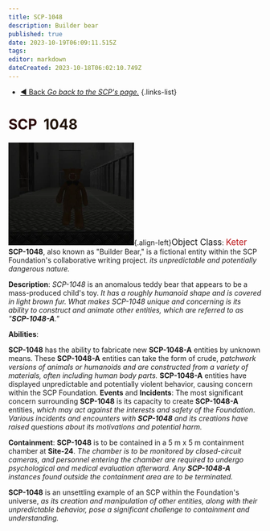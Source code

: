 ```yaml
---
title: SCP-1048
description: Builder bear
published: true
date: 2023-10-19T06:09:11.515Z
tags: 
editor: markdown
dateCreated: 2023-10-18T06:02:10.749Z
---
```


- [:arrow_backward: Back *Go back to the SCP's page.*](/en/game/scps#scps)
{.links-list}
# <font color="#2e0b0c">SCP</font><font color="white">-</font><font color="#24170c">1048</font>
![1048-testroom.webp](/images/roles/1048-testroom.webp){.align-left}<big>Object Class</big>: <font color="#ba1013"><big>Keter</big></font>
**SCP-1048**, also known as "Builder Bear," is a fictional entity within the SCP Foundation's collaborative writing project. *its unpredictable and potentially dangerous nature.*

**Description**:
*SCP-1048* is an anomalous teddy bear that appears to be a mass-produced child's toy. *It has a roughly humanoid shape and is covered in light brown fur. What makes SCP-1048 unique and concerning is its ability to construct and animate other entities, which are referred to as "**SCP-1048-A**."*

**Abilities**:

**SCP-1048** has the ability to fabricate new **SCP-1048-A** entities by unknown means.
These **SCP-1048-A** entities can take the form of crude, *patchwork versions of animals or humanoids and are constructed from a variety of materials, often including human body parts.*
**SCP-1048-A** entities have displayed unpredictable and potentially violent behavior, causing concern within the SCP Foundation.
**Events** and **Incidents**:
The most significant concern surrounding **SCP-1048** is its capacity to create **SCP-1048-A** entities, *which may act against the interests and safety of the Foundation. Various incidents and encounters with **SCP-1048** and its creations have raised questions about its motivations and potential harm.*

**Containment**:
**SCP-1048** is to be contained in a 5 m x 5 m containment chamber at **Site-24**. *The chamber is to be monitored by closed-circuit cameras, and personnel entering the chamber are required to undergo psychological and medical evaluation afterward. Any **SCP-1048-A** instances found outside the containment area are to be terminated.*

**SCP-1048** is an unsettling example of an SCP within the Foundation's universe, *as its creation and manipulation of other entities, along with their unpredictable behavior, pose a significant challenge to containment and understanding.*